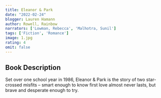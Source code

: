 ```yaml
---
title: Eleanor & Park
date: "2022-02-24"
blogger: Lauren Hamann
author: Rowell, Rainbow
narrators: ['Lowman, Rebecca', 'Malhotra, Sunil']
tags: ['Fiction', 'Romance']
image: 1.jpg
rating: 4
omit: false
---
```



## Book Description

Set over one school year in 1986, Eleanor & Park is the story of two star-crossed misfits – smart enough to know first love almost never lasts, but brave and desperate enough to try. 